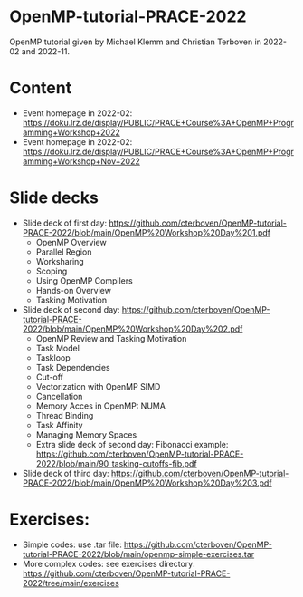 # OpenMP-tutorial-PRACE-2022
OpenMP tutorial given by Michael Klemm and Christian Terboven in 2022-02 and 2022-11.

# Content
* Event homepage in 2022-02: https://doku.lrz.de/display/PUBLIC/PRACE+Course%3A+OpenMP+Programming+Workshop+2022
* Event homepage in 2022-02: https://doku.lrz.de/display/PUBLIC/PRACE+Course%3A+OpenMP+Programming+Workshop+Nov+2022

# Slide decks
* Slide deck of first day: https://github.com/cterboven/OpenMP-tutorial-PRACE-2022/blob/main/OpenMP%20Workshop%20Day%201.pdf
   * OpenMP Overview
   * Parallel Region
   * Worksharing
   * Scoping
   * Using OpenMP Compilers
   * Hands-on Overview
   * Tasking Motivation
* Slide deck of second day: https://github.com/cterboven/OpenMP-tutorial-PRACE-2022/blob/main/OpenMP%20Workshop%20Day%202.pdf
   * OpenMP Review and Tasking Motivation
   * Task Model
   * Taskloop
   * Task Dependencies
   * Cut-off
   * Vectorization with OpenMP SIMD
   * Cancellation
   * Memory Acces in OpenMP: NUMA
   * Thread Binding
   * Task Affinity
   * Managing Memory Spaces
   * Extra slide deck of second day: Fibonacci example: https://github.com/cterboven/OpenMP-tutorial-PRACE-2022/blob/main/90_tasking-cutoffs-fib.pdf
* Slide deck of third day: https://github.com/cterboven/OpenMP-tutorial-PRACE-2022/blob/main/OpenMP%20Workshop%20Day%203.pdf

# Exercises:
* Simple codes: use .tar file: https://github.com/cterboven/OpenMP-tutorial-PRACE-2022/blob/main/openmp-simple-exercises.tar
* More complex codes: see exercises directory: https://github.com/cterboven/OpenMP-tutorial-PRACE-2022/tree/main/exercises
